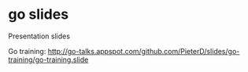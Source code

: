 go slides
=========

Presentation slides

Go training:
http://go-talks.appspot.com/github.com/PieterD/slides/go-training/go-training.slide

